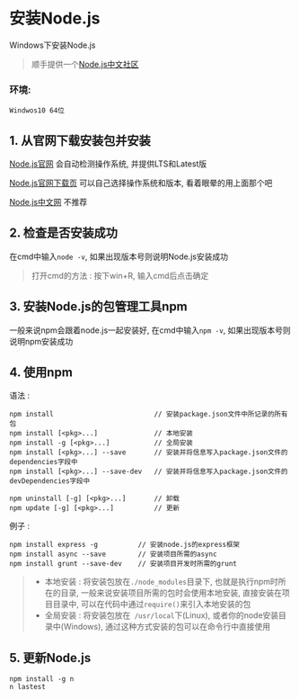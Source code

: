 # 安装Node.js
Windows下安装Node.js
>顺手提供一个[Node.js中文社区](https://cnodejs.org/)

### 环境:
    Windwos10 64位

## 1. 从官网下载安装包并安装
[Node.js官网](https://nodejs.org/en/) 会自动检测操作系统, 并提供LTS和Latest版

[Node.js官网下载页](https://nodejs.org/en/download/) 可以自己选择操作系统和版本, 看着眼晕的用上面那个吧

[Node.js中文网](http://nodejs.cn/) 不推荐


## 2. 检查是否安装成功
在cmd中输入`node -v`, 如果出现版本号则说明Node.js安装成功

>打开cmd的方法 : 按下win+R, 输入cmd后点击确定

## 3. 安装Node.js的包管理工具npm
一般来说npm会跟着node.js一起安装好, 在cmd中输入`npm -v`, 如果出现版本号则说明npm安装成功

## 4. 使用npm
语法 :

    npm install                         // 安装package.json文件中所记录的所有包
    npm install [<pkg>...]              // 本地安装
    npm install -g [<pkg>...]           // 全局安装
    npm install [<pkg>...] --save       // 安装并将信息写入package.json文件的dependencies字段中
    npm install [<pkg>...] --save-dev   // 安装并将信息写入package.json文件的devDependencies字段中

    npm uninstall [-g] [<pkg>...]       // 卸载
    npm update [-g] [<pkg>...]          // 更新

例子 :

    npm install express -g          // 安装node.js的express框架
    npm install async --save        // 安装项目所需的async
    npm install grunt --save-dev    // 安装项目开发时所需的grunt
    
> + 本地安装 : 将安装包放在`./node_modules`目录下, 也就是执行npm时所在的目录, 一般来说安装项目所需的包时会使用本地安装, 直接安装在项目目录中, 可以在代码中通过`require()`来引入本地安装的包
> + 全局安装 : 将安装包放在` /usr/local`下(Linux), 或者你的node安装目录中(Windows), 通过这种方式安装的包可以在命令行中直接使用

## 5. 更新Node.js

    npm install -g n
    n lastest
